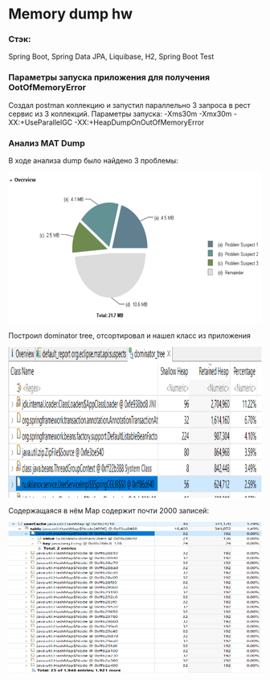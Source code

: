 # Memory dump hw

### Стэк:
Spring Boot, Spring Data JPA, Liquibase, H2, Spring Boot Test

### Параметры запуска приложения для получения OotOfMemoryError
Создал postman коллекцию и запустил параллельно 3 запроса в рест сервис из 3 коллекций.
Параметры запуска: 
-Xms30m -Xmx30m -XX:+UseParallelGC -XX:+HeapDumpOnOutOfMemoryError

### Анализ MAT Dump
В ходе анализа dump было найдено 3 проблемы:

<img alt="img.png" height="300" src="img.png" width="600"/>

Построил dominator tree, отсортировал и нашел класс из приложения

<img alt="img_1.png" height="300" src="img_1.png" width="600"/>

Содержащаяся в нём Map содержит почти 2000 записей:

<img alt="img_2.png" height="300" src="img_2.png" width="600"/>
